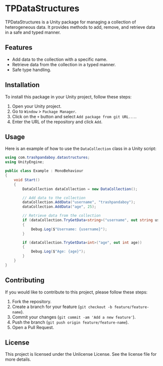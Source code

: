 # TPDataStructures

TPDataStructures is a Unity package for managing a collection of heterogeneous data. It provides methods to add, remove, and retrieve data in a safe and typed manner.

## Features

- Add data to the collection with a specific name.
- Retrieve data from the collection in a typed manner.
- Safe type handling.

## Installation

To install this package in your Unity project, follow these steps:

1. Open your Unity project.
2. Go to `Window` > `Package Manager`.
3. Click on the `+` button and select `Add package from git URL...`.
4. Enter the URL of the repository and click `Add`.

## Usage

Here is an example of how to use the `DataCollection` class in a Unity script:

```csharp
using com.trashpandaboy.datastructures;
using UnityEngine;

public class Example : MonoBehaviour
{
    void Start()
    {
        DataCollection dataCollection = new DataCollection();

        // Add data to the collection
        dataCollection.AddData("username", "trashpandaboy");
        dataCollection.AddData("age", 25);

        // Retrieve data from the collection
        if (dataCollection.TryGetData<string>("username", out string username))
        {
            Debug.Log($"Username: {username}");
        }

        if (dataCollection.TryGetData<int>("age", out int age))
        {
            Debug.Log($"Age: {age}");
        }
    }
}
```

## Contributing

If you would like to contribute to this project, please follow these steps:

1. Fork the repository.
2. Create a branch for your feature (`git checkout -b feature/feature-name`).
3. Commit your changes (`git commit -am 'Add a new feature'`).
4. Push the branch (`git push origin feature/feature-name`).
5. Open a Pull Request.

## License

This project is licensed under the Unlicense License. See the license file for more details.
